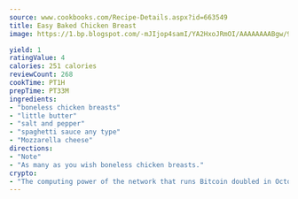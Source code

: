 ```yaml
---
source: www.cookbooks.com/Recipe-Details.aspx?id=663549
title: Easy Baked Chicken Breast
image: https://1.bp.blogspot.com/-mJIjop4samI/YA2HxoJRmOI/AAAAAAAABgw/9Q6cN5purxQQ0M3111-VxRXtHYk4x987wCLcBGAsYHQ/s320/19.png

yield: 1
ratingValue: 4
calories: 251 calories
reviewCount: 268
cookTime: PT1H
prepTime: PT33M
ingredients:
- "boneless chicken breasts"
- "little butter"
- "salt and pepper"
- "spaghetti sauce any type"
- "Mozzarella cheese"
directions:
- "Note"
- "As many as you wish boneless chicken breasts."
crypto:
- "The computing power of the network that runs Bitcoin doubled in October, pushing out all but the most dedicated miners."
---
```

